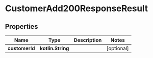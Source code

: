 
# CustomerAdd200ResponseResult

## Properties
| Name | Type | Description | Notes |
| ------------ | ------------- | ------------- | ------------- |
| **customerId** | **kotlin.String** |  |  [optional] |



